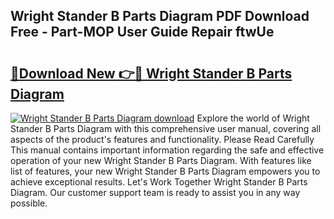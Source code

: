 ## Wright Stander B Parts Diagram PDF Download Free - Part-MOP User Guide Repair ftwUe

# <h2><a href="http://dfsazsw.blite.top/?on=Wright+Stander+B+Parts+Diagram">🔗Download New 👉🔴 Wright Stander B Parts Diagram</a></h2>

[![Wright Stander B Parts Diagram download](https://i.imgur.com/lujVjoI.png)](http://dfsazsw.blite.top/?on=Wright+Stander+B+Parts+Diagram)
Explore the world of Wright Stander B Parts Diagram with this comprehensive user manual, covering all aspects of the product's features and functionality. Please Read Carefully This manual contains important information regarding the safe and effective operation of your new Wright Stander B Parts Diagram. With features like list of features, your new Wright Stander B Parts Diagram empowers you to achieve exceptional results. Let's Work Together Wright Stander B Parts Diagram. Our customer support team is ready to assist you in any way possible.
